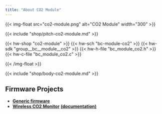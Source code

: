 ```yaml
---
title: "About CO2 Module"
---
```


{{< img-float src="co2-module.png" alt="CO2 Module" width="300" >}}

{{< include "shop/pitch-co2-module.md" >}}

{{< hw-shop "co2-module" >}}
{{< hw-sch "bc-module-co2" >}}
{{< hw-sdk "group__bc__module__co2" >}}
{{< hw-h-file "bc_module_co2.h" >}}
{{< hw-c-file "bc_module_co2.c" >}}

{{< /img-float >}}

{{< include "shop/body-co2-module.md" >}}

## Firmware Projects

* [**Generic firmware**](https://github.com/bigclownlabs/bcf-generic-node/releases)
* [**Wireless CO2 Monitor**](https://github.com/bigclownlabs/bcf-kit-wireless-co2-monitor/releases) [**(documentation)**](https://www.bigclown.com/doc/projects/wireless-co2-monitor/)
